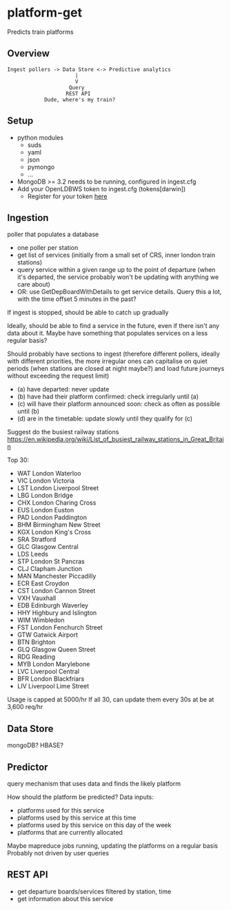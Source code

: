# platform-get
Predicts train platforms

## Overview
````
Ingest pollers -> Data Store <-> Predictive analytics
                      |
                      V
                    Query
                   REST API
            Dude, where's my train?
````

## Setup
- python modules
  - suds
  - yaml
  - json
  - pymongo
  - ...
- MongoDB >= 3.2 needs to be running, configured in ingest.cfg
- Add your OpenLDBWS token to ingest.cfg (tokens[darwin])
  - Register for your token [here](http://realtime.nationalrail.co.uk/OpenLDBWSRegistration/)

## Ingestion
poller that populates a database
- one poller per station
- get list of services (initially from a small set of CRS, inner london train stations)
- query service within a given range up to the point of departure (when it's departed, the service probably won't be updating with anything we care about)
- OR: use GetDepBoardWithDetails to get service details. Query this a lot, with the time offset 5 minutes in the past?

If ingest is stopped, should be able to catch up gradually

Ideally, should be able to find a service in the future, even if there isn't any data about it. Maybe have something that populates services on a less regular basis?

Should probably have sections to ingest (therefore different pollers, ideally with different priorities, the more irregular ones can capitalise on quiet periods (when stations are closed at night maybe?) and load future journeys without exceeding the request limit)
- (a) have departed: never update
- (b) have had their platform confirmed: check irregularly until (a)
- (c) will have their platform announced soon: check as often as possible until (b)
- (d) are in the timetable: update slowly until they qualify for (c)

Suggest do the busiest railway stations
https://en.wikipedia.org/wiki/List_of_busiest_railway_stations_in_Great_Britain

Top 30:
- WAT London Waterloo
- VIC London Victoria
- LST London Liverpool Street
- LBG London Bridge
- CHX London Charing Cross
- EUS London Euston
- PAD London Paddington
- BHM Birmingham New Street
- KGX London King's Cross
- SRA Stratford
- GLC Glasgow Central
- LDS Leeds
- STP London St Pancras
- CLJ Clapham Junction
- MAN Manchester Piccadilly
- ECR East Croydon
- CST London Cannon Street
- VXH Vauxhall
- EDB Edinburgh Waverley
- HHY Highbury and Islington
- WIM Wimbledon
- FST London Fenchurch Street
- GTW Gatwick Airport
- BTN Brighton
- GLQ Glasgow Queen Street
- RDG Reading
- MYB London Marylebone
- LVC Liverpool Central
- BFR London Blackfriars
- LIV Liverpool Lime Street

Usage is capped at 5000/hr
If all 30, can update them every 30s at be at 3,600 req/hr

## Data Store
mongoDB? HBASE?

## Predictor
query mechanism that uses data and finds the likely platform

How should the platform be predicted?
Data inputs:
- platforms used for this service
- platforms used by this service at this time
- platforms used by this service on this day of the week
- platforms that are currently allocated

Maybe mapreduce jobs running, updating the platforms on a regular basis
Probably not driven by user queries

## REST API
- get departure boards/services filtered by station, time
- get information about this service

